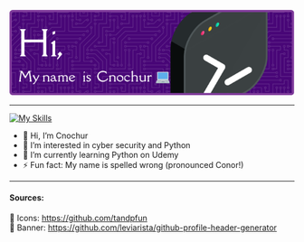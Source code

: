 ![Header](./github-header-image.png)

---

[![My Skills](https://skillicons.dev/icons?i=git,bash,github,kali,linux,obsidian,py,ubuntu,vscode,linkedin&perline=10)](https://skillicons.dev)

- 👋 Hi, I’m Cnochur
- 👀 I’m interested in cyber security and Python
- 🌱 I’m currently learning Python on Udemy
- ⚡ Fun fact: My name is spelled wrong (pronounced Conor!)

---

#### Sources:

🎱 Icons: https://github.com/tandpfun  
🎱 Banner: https://github.com/leviarista/github-profile-header-generator
